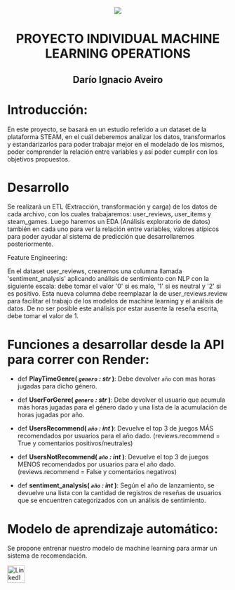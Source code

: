 <p align=center><img src=https://d31uz8lwfmyn8g.cloudfront.net/Assets/logo-henry-white-lg.png><p>

# <h1 align=center> **PROYECTO INDIVIDUAL MACHINE LEARNING OPERATIONS** </h1>
<h2 align='center'>Darío Ignacio Aveiro</h2>


# Introducción:

En este proyecto, se basará en un estudio referido a un dataset de la plataforma STEAM, en el cuál deberemos analizar los datos, transformarlos y estandarizarlos para poder trabajar mejor en el modelado de los mismos, poder comprender la relación entre variables y así poder cumplir con los objetivos propuestos.

# Desarrollo

Se realizará un ETL (Extracción, transformación y carga) de los datos de cada archivo, con los cuales trabajaremos: user_reviews, user_items y steam_games.
Luego haremos un EDA (Análisis exploratorio de datos) también en cada uno para ver la relación entre variables, valores atípicos para poder ayudar al sistema de predicción que desarrollaremos posteriormente.

Feature Engineering: 

En el dataset user_reviews, crearemos una columna llamada 'sentiment_analysis' aplicando análisis de sentimiento con NLP con la siguiente escala: debe tomar el valor '0' si es malo, '1' si es neutral y '2' si es positivo. Esta nueva columna debe reemplazar la de user_reviews.review para facilitar el trabajo de los modelos de machine learning y el análisis de datos. De no ser posible este análisis por estar ausente la reseña escrita, debe tomar el valor de 1.

# Funciones a desarrollar desde la API para correr con Render:

+ def **PlayTimeGenre( *`genero` : str* )**:
    Debe devolver `año` con mas horas jugadas para dicho género.

+ def **UserForGenre( *`genero` : str* )**:
    Debe devolver el usuario que acumula más horas jugadas para el género dado y una lista de la acumulación de horas jugadas por año.

+ def **UsersRecommend( *`año` : int* )**:
   Devuelve el top 3 de juegos MÁS recomendados por usuarios para el año dado. (reviews.recommend = True y comentarios positivos/neutrales)

+ def **UsersNotRecommend( *`año` : int* )**:
   Devuelve el top 3 de juegos MENOS recomendados por usuarios para el año dado. (reviews.recommend = False y comentarios negativos)

+ def **sentiment_analysis( *`año` : int* )**:
    Según el año de lanzamiento, se devuelve una lista con la cantidad de registros de reseñas de usuarios que se encuentren categorizados con un análisis de sentimiento.
  
# Modelo de aprendizaje automático:
Se propone entrenar nuestro modelo de machine learning para armar un sistema de recomendación.




<div style="display: flex; align-items: center;">
  <a href="https://www.linkedin.com/in/darío-aveiro/" style="margin-right: 10px;">
    <img src="./images/in_linked_linkedin_media_social_icon_124259.png" alt="LinkedIn" width="40" height="40">
  </a>
